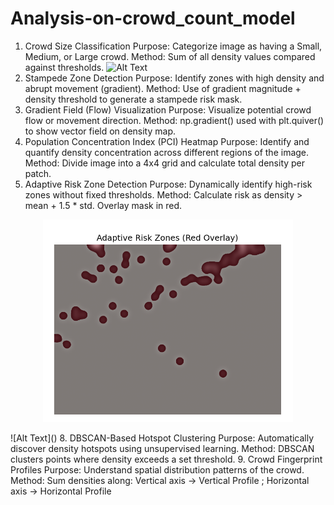 # Analysis-on-crowd_count_model
 1. Crowd Size Classification
Purpose: Categorize image as having a Small, Medium, or Large crowd.
Method: Sum of all density values compared against thresholds.
![Alt Text](images/my_image.png)
 3. Stampede Zone Detection
Purpose: Identify zones with high density and abrupt movement (gradient).
Method: Use of gradient magnitude + density threshold to generate a stampede risk mask.
4. Gradient Field (Flow) Visualization
Purpose: Visualize potential crowd flow or movement direction.
Method: np.gradient() used with plt.quiver() to show vector field on density map.
 5. Population Concentration Index (PCI) Heatmap
Purpose: Identify and quantify density concentration across different regions of the image.
Method: Divide image into a 4x4 grid and calculate total density per patch.
 6. Adaptive Risk Zone Detection
Purpose: Dynamically identify high-risk zones without fixed thresholds.
Method: Calculate risk as density > mean + 1.5 * std. Overlay mask in red.
<p align="center">
  <img src="https://github.com/Anugya-algo/Analysis-on-crowd_count_model/blob/main/Adaptive%20risk%20zone.png" width="400"/>
</p>
![Alt Text]()
 8. DBSCAN-Based Hotspot Clustering
Purpose: Automatically discover density hotspots using unsupervised learning.
Method: DBSCAN clusters points where density exceeds a set threshold.
 9. Crowd Fingerprint Profiles
Purpose: Understand spatial distribution patterns of the crowd.
Method: Sum densities along:
Vertical axis → Vertical Profile  ; Horizontal axis → Horizontal Profile

